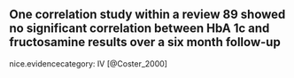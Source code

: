 One correlation study within a review 89 showed no significant correlation between HbA 1c and fructosamine results over a six month follow-up
---
 nice.evidencecategory: IV
[@Coster_2000]
